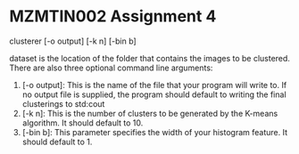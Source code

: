 # MZMTIN002 Assignment 4

clusterer <dataset> [-o output] [-k n] [-bin b]

dataset is the location of
the folder that contains the images to be clustered. There are also three optional command
line arguments:
1. [-o output]: This is the name of the file that your program will write to. If no output
file is supplied, the program should default to writing the final clusterings to std:cout
2. [-k n]: This is the number of clusters to be generated by the K-means algorithm. It
should default to 10.
3. [-bin b]: This parameter specifies the width of your histogram feature. It should
default to 1.